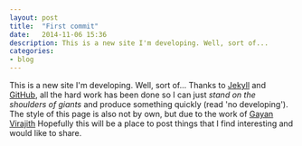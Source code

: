 ```yaml
---
layout: post
title:  "First commit"
date:   2014-11-06 15:36
description: This is a new site I'm developing. Well, sort of...
categories:
- blog
---
```


This is a new site I'm developing. Well, sort of... Thanks to [Jekyll][jekyll] and [GitHub][git], all the hard work has been done so I can just *stand on the shoulders of giants* and produce something quickly (read 'no developing'). The style of this page is also not by own, but due to the work of [Gayan Virajith][gv] Hopefully this will be a place to post things that I find interesting and would like to share. 

[jekyll]: http://http://jekyllrb.com/
[git]: http://github.com
[gv]: https://github.com/gayanvirajith/harmony